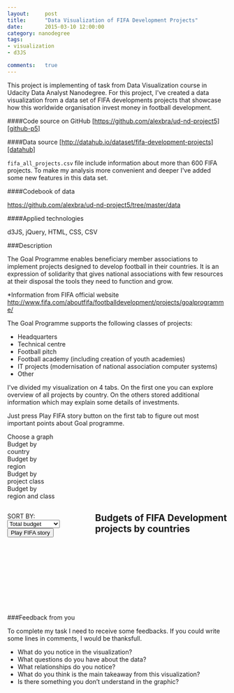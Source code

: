 ```yaml
---
layout:     post
title:      "Data Visualization of FIFA Development Projects"
date:       2015-03-10 12:00:00
category: nanodegree 
tags: 
- visualization 
- d3JS

comments:   true
---
```


This project is implementing of task from Data Visualization course in Udacity Data Analyst Nanodegree.
For this project, I've created a data visualization from a data set of FIFA developments projects that 
showcase how this worldwide organisation invest money in football development. 

####Code source on GitHub
[https://github.com/alexbra/ud-nd-project5][github-p5] 

####Data source 
[http://datahub.io/dataset/fifa-development-projects][datahub]

`fifa_all_projects.csv` file include information about more than 600 FIFA projects. 
To make my analysis more convenient and deeper I've added some new features in this data set.

####Codebook of data

https://github.com/alexbra/ud-nd-project5/tree/master/data

####Applied technologies

d3JS, jQuery, HTML, CSS, CSV

###Description

<p> 
The Goal Programme enables beneficiary member associations to implement projects designed to develop football in their countries. 
It is an expression of solidarity that gives national associations with few resources at their disposal the tools they need to function and grow.
</p>

*Information from FIFA official website http://www.fifa.com/aboutfifa/footballdevelopment/projects/goalprogramme/
<p>
The Goal Programme supports the following classes of projects:
</p>
<ul>
<li>Headquarters</li>
<li>Technical centre</li>
<li>Football pitch</li>
<li>Football academy (including creation of youth academies)</li>
<li>IT projects (modernisation of national association computer systems)</li>
<li>Other</li>
</ul>
<p>
I've divided my visualization on 4 tabs. On the first one you can explore overview of all projects by country.
On the others stored additional information which may explain some details of investments. 
</p>
<p>
Just press Play FIFA story button on the first tab to figure out most important points about Goal programme.
</p>
<div class="tabs">
	<div class="sel">Choose a graph</div>
	<div class="tab active" id="country">Budget by<br>country</div>
	<div class="tab" id="region">Budget by<br>region</div>
	<div class="tab" id="class">Budget by<br>project class</div>
	<div class="tab" id="region_class">Budget by<br>region and class</div>
</div>


<div class="headings">
<div style="width:200px;float:left;border-right:1px #fff dotted; height:50px;">
<div id="sort_div">
SORT BY:<br>
<select id="sort_by" >
	<option value="TotalBudget" selected>Total budget</option>
	<option value="n">Projects number</option>      
</select>
</div>
<div id="play_div">
<button class="btn btn-default navbar-btn" id="play_button">Play FIFA story</button>
</div>
</div><div><h2 id="chart_heading">Budgets of FIFA Development projects by countries</h2></div>
</div>
<div id="svgContainer">
<svg class="chart"></svg>
</div>

###Feedback from you

To complete my task I need to receive some feedbacks. If you could write some lines in comments, I would be thanksfull. 

- What do you notice in the visualization?
- What questions do you have about the data?
- What relationships do you notice?
- What do you think is the main takeaway from this visualization?
- Is there something you don’t understand in the graphic?

[datahub]: http://datahub.io/dataset/fifa-development-projects
[github-p5]: https://github.com/alexbra/ud-nd-project5